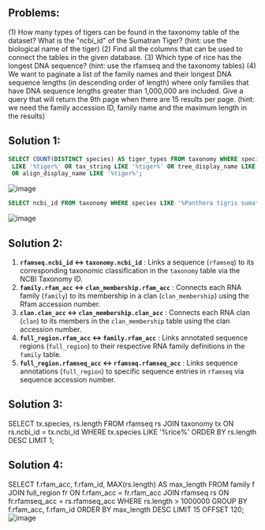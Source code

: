 ## Problems:
(1) How many types of tigers can be found in the taxonomy table of the dataset? What is the "ncbi_id" of the Sumatran Tiger? (hint: use the biological name of the tiger)
(2) Find all the columns that can be used to connect the tables in the given database.
(3) Which type of rice has the longest DNA sequence? (hint: use the rfamseq and the taxonomy tables)
(4) We want to paginate a list of the family names and their longest DNA sequence lengths (in descending order of length) where only families that have DNA sequence lengths greater than 1,000,000 are included. Give a query that will return the 9th page when there are 15 results per page. (hint: we need the family accession ID, family name and the maximum length in the results)

## Solution 1: 
```sql
SELECT COUNT(DISTINCT species) AS tiger_types FROM taxonomy WHERE species
 LIKE '%tiger%' OR tax_string LIKE '%tiger%' OR tree_display_name LIKE '%tiger%'
 OR align_display_name LIKE '%tiger%';
```
 ![image](https://github.com/user-attachments/assets/70dcaf6c-f78f-4aa5-aaee-261f122d9186)

```sql
SELECT ncbi_id FROM taxonomy WHERE species LIKE '%Panthera tigris sumatrae%';
```

![image](https://github.com/user-attachments/assets/8c5fb8e3-7733-4abe-81a9-909d015994fb)

## Solution 2:
1. **`rfamseq.ncbi_id` ↔ `taxonomy.ncbi_id`** : Links a sequence (`rfamseq`) to its corresponding taxonomic classification in the `taxonomy` table via the NCBI Taxonomy ID.
2. **`family.rfam_acc` ↔ `clan_membership.rfam_acc`** : Connects each RNA family (`family`) to its membership in a clan (`clan_membership`) using the Rfam accession number.
3. **`clan.clan_acc` ↔ `clan_membership.clan_acc`** : Connects each RNA clan (`clan`) to its members in the `clan_membership` table using the clan accession number.
4. **`full_region.rfam_acc` ↔ `family.rfam_acc`** : Links annotated sequence regions (`full_region`) to their respective RNA family definitions in the `family` table.
5. **`full_region.rfamseq_acc` ↔ `rfamseq.rfamseq_acc`** : Links sequence annotations (`full_region`) to specific sequence entries in `rfamseq` via sequence accession number.

## Solution 3:
SELECT tx.species, rs.length FROM rfamseq rs JOIN taxonomy tx ON rs.ncbi_id = tx.ncbi_id WHERE tx.species LIKE '%rice%' ORDER BY rs.length DESC 
LIMIT 1;

## Solution 4:
SELECT f.rfam_acc, f.rfam_id, MAX(rs.length) AS max_length FROM family f JOIN full_region fr ON f.rfam_acc = fr.rfam_acc JOIN rfamseq rs ON fr.rfamseq_acc = rs.rfamseq_acc WHERE rs.length > 1000000 GROUP BY f.rfam_acc, f.rfam_id ORDER BY max_length DESC LIMIT 15 OFFSET 120;
![image](https://github.com/user-attachments/assets/f0e81705-616e-44d4-902f-b7751687175c)

